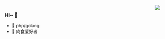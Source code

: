 <img align="right" src="https://github-readme-stats.vercel.app/api?username=AiMuC&show_icons=true&theme=radical" />

### Hi~ 👋

- :orange_book: php/golang
- :meat_on_bone: 肉食爱好者
